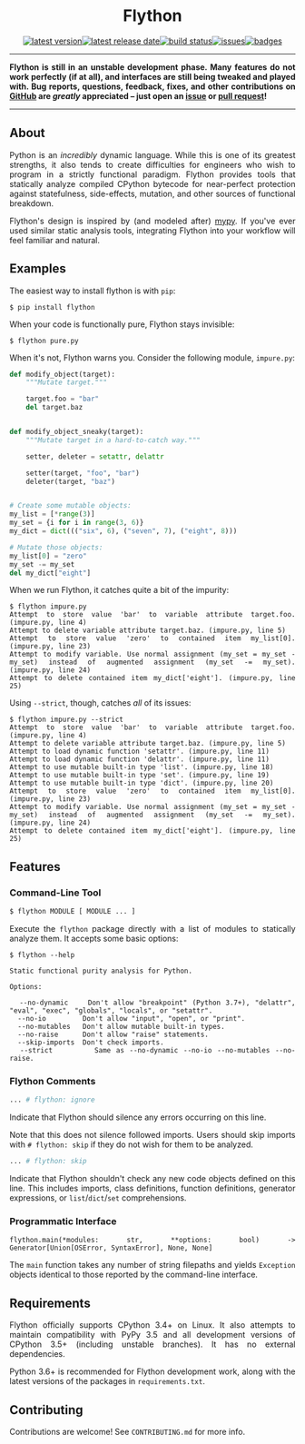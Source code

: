 <div align=justify>

<div align=center>

<h1 align=center>Flython</h1>

[![latest version](https://img.shields.io/github/release-pre/brandtbucher/flython.svg?style=for-the-badge&label=latest)![latest release date](https://img.shields.io/github/release-date-pre/brandtbucher/flython.svg?style=for-the-badge&label=released)](https://github.com/brandtbucher/flython/releases)[![build status](https://img.shields.io/travis/com/brandtbucher/flython/master.svg?style=for-the-badge)](https://travis-ci.com/brandtbucher/flython)[![issues](https://img.shields.io/github/issues-raw/brandtbucher/flython.svg?label=issues&style=for-the-badge)](https://github.com/brandtbucher/flython/issues)[![badges](https://img.shields.io/badge/badges-5-magenta.svg?style=for-the-badge)](https://shields.io)

</div>

---

**Flython is still in an unstable development phase. Many features do not work perfectly (if at all), and interfaces are still being tweaked and played with. Bug reports, questions, feedback, fixes, and other contributions on [GitHub](https://github.com/brandtbucher/flython) are _greatly_ appreciated – just open an [issue](https://github.com/brandtbucher/flython/issues/new) or [pull request](https://github.com/brandtbucher/flython/compare)!**

---

About
-----

Python is an _incredibly_ dynamic language. While this is one of its greatest strengths, it also tends to create difficulties for engineers who wish to program in a strictly functional paradigm. Flython provides tools that statically analyze compiled CPython bytecode for near-perfect protection against statefulness, side-effects, mutation, and other sources of functional breakdown.

Flython's design is inspired by (and modeled after) [mypy](https://github.com/python/mypy). If you've ever used similar static analysis tools, integrating Flython into your workflow will feel familiar and natural.

Examples
--------

The easiest way to install flython is with `pip`:

```
$ pip install flython
```

When your code is functionally pure, Flython stays invisible:

```
$ flython pure.py
```

When it's not, Flython warns you. Consider the following module, `impure.py`:

```py
def modify_object(target):
    """Mutate target."""

    target.foo = "bar"
    del target.baz


def modify_object_sneaky(target):
    """Mutate target in a hard-to-catch way."""

    setter, deleter = setattr, delattr

    setter(target, "foo", "bar")
    deleter(target, "baz")


# Create some mutable objects:
my_list = [*range(3)]
my_set = {i for i in range(3, 6)}
my_dict = dict((("six", 6), ("seven", 7), ("eight", 8)))

# Mutate those objects:
my_list[0] = "zero"
my_set -= my_set
del my_dict["eight"]
```

When we run Flython, it catches quite a bit of the impurity:

```
$ flython impure.py
Attempt to store value 'bar' to variable attribute target.foo. (impure.py, line 4)
Attempt to delete variable attribute target.baz. (impure.py, line 5)
Attempt to store value 'zero' to contained item my_list[0]. (impure.py, line 23)
Attempt to modify variable. Use normal assignment (my_set = my_set - my_set) instead of augmented assignment (my_set -= my_set). (impure.py, line 24)
Attempt to delete contained item my_dict['eight']. (impure.py, line 25)
```

Using `--strict`, though, catches _all_ of its issues:

```
$ flython impure.py --strict
Attempt to store value 'bar' to variable attribute target.foo. (impure.py, line 4)
Attempt to delete variable attribute target.baz. (impure.py, line 5)
Attempt to load dynamic function 'setattr'. (impure.py, line 11)
Attempt to load dynamic function 'delattr'. (impure.py, line 11)
Attempt to use mutable built-in type 'list'. (impure.py, line 18)
Attempt to use mutable built-in type 'set'. (impure.py, line 19)
Attempt to use mutable built-in type 'dict'. (impure.py, line 20)
Attempt to store value 'zero' to contained item my_list[0]. (impure.py, line 23)
Attempt to modify variable. Use normal assignment (my_set = my_set - my_set) instead of augmented assignment (my_set -= my_set). (impure.py, line 24)
Attempt to delete contained item my_dict['eight']. (impure.py, line 25)
```

Features
--------

### Command-Line Tool

```sh
$ flython MODULE [ MODULE ... ]
```

Execute the `flython` package directly with a list of modules to statically analyze them. It accepts some basic options:

```
$ flython --help

Static functional purity analysis for Python.

Options:

  --no-dynamic    Don't allow "breakpoint" (Python 3.7+), "delattr", "eval", "exec", "globals", "locals", or "setattr".
  --no-io         Don't allow "input", "open", or "print".
  --no-mutables   Don't allow mutable built-in types.
  --no-raise      Don't allow "raise" statements.
  --skip-imports  Don't check imports.
  --strict        Same as --no-dynamic --no-io --no-mutables --no-raise.
 ```

### Flython Comments

```py
... # flython: ignore
```

Indicate that Flython should silence any errors occurring on this line.

Note that this does not silence followed imports. Users should skip imports with `# flython: skip` if they do not wish for them to be analyzed.

```py
... # flython: skip
```

Indicate that Flython shouldn't check any new code objects defined on this line. This includes imports, class definitions, function definitions, generator expressions, or `list`/`dict`/`set` comprehensions.

### Programmatic Interface

```
flython.main(*modules: str, **options: bool) -> Generator[Union[OSError, SyntaxError], None, None]
```

The `main` function takes any number of string filepaths and yields `Exception` objects identical to those reported by the command-line interface.

Requirements
------------

Flython officially supports CPython 3.4+ on Linux. It also attempts to maintain compatibility with PyPy 3.5 and all development versions of CPython 3.5+ (including unstable branches). It has no external dependencies.

Python 3.6+ is recommended for Flython development work, along with the latest versions of the packages in `requirements.txt`.

Contributing
------------

Contributions are welcome! See `CONTRIBUTING.md` for more info.

</div>

